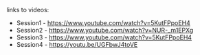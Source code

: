 links to videos: 
* Session1 - https://www.youtube.com/watch?v=5KutFPpoEH4
* Session2 - https://www.youtube.com/watch?v=NUR-_m1EPXg
* Session3 - https://www.youtube.com/watch?v=5KutFPpoEH4
* Session4 - https://youtu.be/UGFbwJ4toVE

